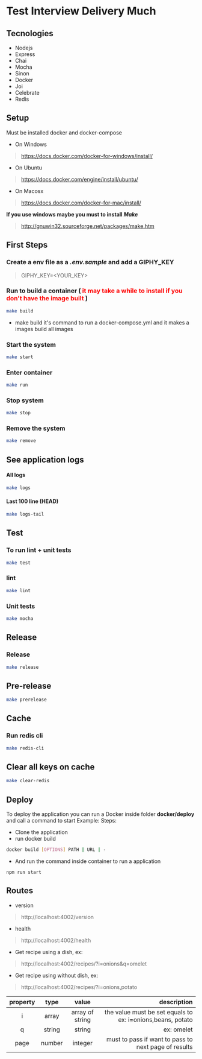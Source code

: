 # Test Interview Delivery Much

## Tecnologies
 - Nodejs
 - Express
 - Chai
 - Mocha
 - Sinon
 - Docker
 - Joi
 - Celebrate
 - Redis

## Setup
Must be installed docker and docker-compose

  - On Windows
> https://docs.docker.com/docker-for-windows/install/
  - On Ubuntu
> https://docs.docker.com/engine/install/ubuntu/
  - On Macosx
> https://docs.docker.com/docker-for-mac/install/

 **If you use windows maybe you must to install _Make_**
> http://gnuwin32.sourceforge.net/packages/make.htm


## First Steps

### Create a env file as a _.env.sample_ and add a GIPHY_KEY
> GIPHY_KEY=<YOUR_KEY>

### Run to build a container (<span style="color:red"> it may take a while to install if you don't have the image built </span>)
```bash
make build
```
- make build it's command to run a docker-compose.yml and it makes a images build all images

### Start the system
```bash
make start
```
### Enter container 
```bash
make run
```
### Stop system
```bash
make stop
```
### Remove the system
```bash
make remove
```

## See application logs

#### All logs
```bash
make logs
```

#### Last 100 line (HEAD)
```bash
make logs-tail
```

## Test

### To run lint + unit tests
```bash
make test
```

### lint
```bash
make lint
```

### Unit tests
```bash
make mocha
```
## Release

### Release
```bash
make release
```
## Pre-release
```bash
make prerelease

```

## Cache

### Run redis cli
```bash
make redis-cli
```
## Clear all keys on cache
```bash
make clear-redis

```


## Deploy
To deploy the application you can run a Docker inside folder
**docker/deploy** and call a command to start
Example:
 Steps:
  - Clone the application
  - run docker build
```bash
docker build [OPTIONS] PATH | URL | -
```
 - And run the command inside container to run a application
```
npm run start
```

## Routes
 - version
> http://localhost:4002/version
 - health
> http://localhost:4002/health
 - Get recipe using a dish, ex:
> http://localhost:4002/recipes/?i=onions&q=omelet
- Get recipe using without dish, ex:
> http://localhost:4002/recipes/?i=onions,potato

|property|type|value|description|
|:--------:|:----:|:-----:|-----------:|
| i | array| array of string | the value must be set equals to ex: i=onions,beans, potato|
| q | string| string | ex: omelet|
| page | number | integer | must to pass if want to pass to next page of results|
